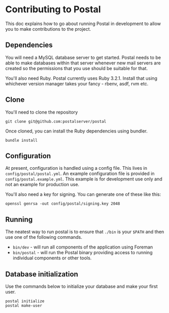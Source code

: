 # Contributing to Postal

This doc explains how to go about running Postal in development to allow you to make contributions to the project.

## Dependencies

You will need a MySQL database server to get started. Postal needs to be able to make databases within that server whenever new mail servers are created so the permissions that you use should be suitable for that.

You'll also need Ruby. Postal currently uses Ruby 3.2.1. Install that using whichever version manager takes your fancy - rbenv, asdf, rvm etc.

## Clone

You'll need to clone the repository

```
git clone git@github.com:postalserver/postal
```

Once cloned, you can install the Ruby dependencies using bundler.

```
bundle install
```

## Configuration

At present, configuration is handled using a config file. This lives in `config/postal/postal.yml`. An example configuration file is provided in `config/postal.example.yml`. This example is for development use only and not an example for production use.

You'll also need a key for signing. You can generate one of these like this:

```
openssl genrsa -out config/postal/signing.key 2048
```

## Running

The neatest way to run postal is to ensure that `./bin` is your `$PATH` and then use one of the following commands.

* `bin/dev` - will run all components of the application using Foreman
* `bin/postal` - will run the Postal binary providing access to running individual components or other tools.

## Database initialization

Use the commands below to initialize your database and make your first user.

```
postal initialize
postal make-user
```

